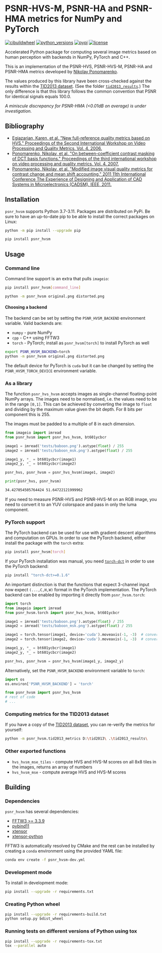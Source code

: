 # PSNR-HVS-M, PSNR-HA and PSNR-HMA metrics for NumPy and PyTorch

[![cibuildwheel](https://github.com/lyckantropen/psnr_hvsm/actions/workflows/build_wheels.yml/badge.svg)](https://github.com/lyckantropen/psnr_hvsm/actions)
[![python_versions](https://img.shields.io/pypi/pyversions/psnr_hvsm)](https://pypi.org/project/psnr-hvsm/)
[![pypi](https://img.shields.io/pypi/v/psnr_hvsm)](https://pypi.org/project/psnr-hvsm/)
[![license](https://img.shields.io/github/license/lyckantropen/psnr_hvsm)](https://github.com/lyckantropen/psnr_hvsm/blob/main/LICENSE)

Accelerated Python package for computing several image metrics based on human
perception with backends in NumPy, PyTorch and C++.

This is an implementation of the PSNR-HVS, PSNR-HVS-M, PSNR-HA and PSNR-HMA
metrics developed by
[Nikolay Ponomarenko](http://www.ponomarenko.info/psnrhvsm).

The values produced by this library have been cross-checked against the results
within the
[TID2013 dataset](https://www.sciencedirect.com/science/article/pii/S0923596514001490).
(See the folder [`tid2013_results`](tid2013_results).) The only difference is
that this library follows the common convention that PSNR for identical signals
equals 100.0.

_A miniscule discrepancy for PSNR-HMA (<0.01dB on average) is under
investigation._

## Bibliography

- [Egiazarian, Karen, et al. "New full-reference quality metrics based on HVS." Proceedings of the Second International Workshop on Video Processing and Quality Metrics. Vol. 4. 2006.](https://www.researchgate.net/profile/Vladimir_Lukin2/publication/251229783_A_NEW_FULL-REFERENCE_QUALITY_METRICS_BASED_ON_HVS/links/0046351f669a9c1869000000.pdf)
- [Ponomarenko, Nikolay, et al. "On between-coefficient contrast masking of DCT basis functions." Proceedings of the third international workshop on video processing and quality metrics. Vol. 4. 2007.](https://www.researchgate.net/profile/Vladimir-Lukin-4/publication/242309240_On_between-coefficient_contrast_masking_of_DCT_basis_functions/links/0c96052442be7c3176000000/On-between-coefficient-contrast-masking-of-DCT-basis-functions.pdf)
- [Ponomarenko, Nikolay, et al. "Modified image visual quality metrics for contrast change and mean shift accounting." 2011 11th International Conference The Experience of Designing and Application of CAD Systems in Microelectronics (CADSM). IEEE, 2011.](https://ponomarenko.info/papers/psnrhma.pdf)

## Installation

`psnr_hvsm` supports Python 3.7-3.11. Packages are distributed on PyPi. Be sure
to have an up-to-date pip to be able to install the correct packages on Linux:

```bash
python -m pip install --upgrade pip
```

```bash
pip install psnr_hvsm
```

## Usage

### Command line

Command line support is an extra that pulls `imageio`:

```bash
pip install psnr_hvsm[command_line]
```

```bash
python -m psnr_hvsm original.png distorted.png
```

#### Choosing a backend

The backend can be set by setting the `PSNR_HVSM_BACKEND` environment variable.
Valid backends are:

- `numpy` - pure NumPy
- `cpp` - C++ using FFTW3
- `torch` - PyTorch; install as `psnr_hvsm[torch]` to install PyTorch as well

```bash
export PSNR_HVSM_BACKEND=torch
python -m psnr_hvsm original.png distorted.png
```

The default device for PyTorch is `cuda` but it can be changed by setting the
`PSNR_HVSM_TORCH_DEVICE` environment variable.

### As a library

The function `psnr_hvs_hvsm` accepts images as single-channel floating-point
NumPy arrays. The images need to be normalised, i.e. the values need to be in
the range `[0,1]`. This can be achieved by converting the image to `float` and
dividing by the maximum value given the bit depth. For 8 bits per component this
is 255.

The images must be padded to a multiple of 8 in each dimension.

```python
from imageio import imread
from psnr_hvsm import psnr_hvs_hvsm, bt601ycbcr

image1 = imread('tests/baboon.png').astype(float) / 255
image2 = imread('tests/baboon_msk.png').astype(float) / 255

image1_y, *_ = bt601ycbcr(image1)
image2_y, *_ = bt601ycbcr(image2)

psnr_hvs, psnr_hvsm = psnr_hvs_hvsm(image1, image2)

print(psnr_hvs, psnr_hvsm)
```

```bash
34.427054505764424 51.64722121999962
```

If you need to measure PSNR-HVS and PSNR-HVS-M on an RGB image, you need to
convert it to an YUV colorspace and pass in only the luma component.

### PyTorch support

The PyTorch backend can be used for use with gradient descent algorithms and
computation on GPUs. In order to use the PyTorch backend, either install the
package with the `torch` extra:

```bash
pip install psnr_hvsm[torch]
```

If your PyTorch installation was manual, you need
[`torch-dct`](https://github.com/zh217/torch-dct) in order to use the PyTorch
backend:

```bash
pip install "torch-dct>=0.1.6"
```

An important distinction is that the functions that expect 3-channel input now
expect `(...,C,H,W)` format in the PyTorch implementation. The PyTorch backend
can be enabled by importing it directly from `psnr_hvsm.torch`:

```python
import torch
from imageio import imread
from psnr_hvsm.torch import psnr_hvs_hvsm, bt601ycbcr

image1 = imread('tests/baboon.png').astype(float) / 255
image2 = imread('tests/baboon_msk.png').astype(float) / 255

image1 = torch.tensor(image1, device='cuda').moveaxis(-1, -3)  # convert to (N,C,H,W) format
image2 = torch.tensor(image2, device='cuda').moveaxis(-1, -3)  # convert to (N,C,H,W) format

image1_y, *_ = bt601ycbcr(image1)
image2_y, *_ = bt601ycbcr(image2)

psnr_hvs, psnr_hvsm = psnr_hvs_hvsm(image1_y, image2_y)
```

Alternatively, set the `PSNR_HVSM_BACKEND` environment variable to `torch`:

```python
import os
os.environ['PSNR_HVSM_BACKEND'] = 'torch'

from psnr_hvsm import psnr_hvs_hvsm
# rest of code
# ...
```

### Computing metrics for the TID2013 dataset

If you have a copy of the
[TID2013 dataset](https://www.sciencedirect.com/science/article/pii/S0923596514001490),
you can re-verify the metrics for yourself:

```bash
python -m psnr_hvsm.tid2013_metrics D:\tid2013\ .\tid2013_results\
```

### Other exported functions

- `hvs_hvsm_mse_tiles` - compute HVS and HVS-M scores on all 8x8 tiles in the
  images, returns an array of numbers
- `hvs_hvsm_mse` - compute average HVS and HVS-M scores

## Building

### Dependencies

`psnr_hvsm` has several dependencies:

- [FFTW3 >= 3.3.9](http://www.fftw.org/)
- [pybind11](https://github.com/pybind/pybind11)
- [xtensor](https://github.com/xtensor-stack/xtensor)
- [xtensor-python](https://github.com/xtensor-stack/xtensor-python)

FFTW3 is automatically resolved by CMake and the rest can be installed by
creating a `conda` environment using the provided YAML file:

```bash
conda env create -f psnr_hvsm-dev.yml
```

### Development mode

To install in development mode:

```bash
pip install --upgrade -r requirements.txt
```

### Creating Python wheel

```bash
pip install --upgrade -r requirements-build.txt
python setup.py bdist_wheel
```

### Running tests on different versions of Python using tox

```bash
pip install --upgrade -r requirements-tox.txt
tox --parallel auto
```
